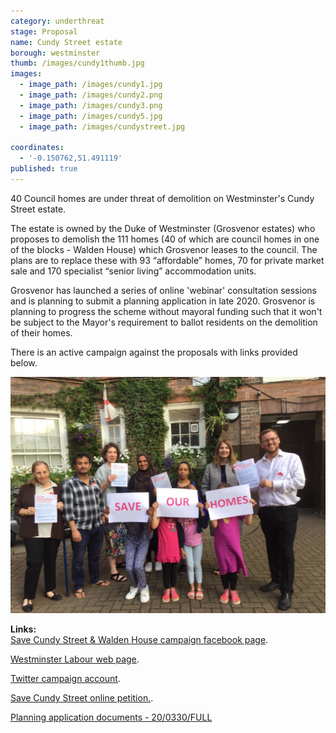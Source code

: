 ```yaml
---
category: underthreat
stage: Proposal 
name: Cundy Street estate 
borough: westminster
thumb: /images/cundy1thumb.jpg
images:
  - image_path: /images/cundy1.jpg
  - image_path: /images/cundy2.png
  - image_path: /images/cundy3.png
  - image_path: /images/cundy5.jpg
  - image_path: /images/cundystreet.jpg

coordinates:
  - '-0.150762,51.491119'
published: true
---
```

40 Council homes are under threat of demolition on Westminster's Cundy Street estate.

The estate is owned by the Duke of Westminster (Grosvenor estates) who proposes to demolish the 111 homes (40 of which are council homes in one of the blocks - Walden House) which Grosvenor leases to the council. The plans are to replace these with 93 “affordable” homes, 70 for private market sale and 170 specialist “senior living” accommodation units.

Grosvenor has launched a series of online 'webinar' consultation sessions and is planning to submit a planning application in late 2020. Grosvenor is planning to progress the scheme without mayoral funding such that it won't be subject to the Mayor's requirement to ballot residents on the demolition of their homes.

There is an active campaign against the proposals with links provided below.

<img src="/images/cundysaveourhomes.jpg" class="img-fluid rounded img-thumbnail">

__Links:__  
[Save Cundy Street & Walden House campaign facebook page](https://business.facebook.com/savecundystreetandwaldenhouse/?__tn__=K-R&eid=ARCU6EkmWFjRLsSiZiHpK8HhmvH_D0BZB_MeEm9N83Eo10vqxRN2K5mC0dQavquellCeTNHJv2qS29Co&fref=mentions).

[Westminster Labour web page](https://www.westminsterlabour.org.uk/westminster-news/2019/08/18/cundy-street-quarter-churchill-labour-councillors-support-residents-facing-demolition/).

[Twitter campaign account](https://twitter.com/SaveCundyWalden).

[Save Cundy Street online petition.](https://www.change.org/p/grosvenor-group-save-cundy-street-and-walden-house).

[Planning application documents - 20/0330/FULL ](https://idoxpa.westminster.gov.uk/online-applications/applicationDetails.do?activeTab=documents&keyVal=QB2X8DRP06A00)
